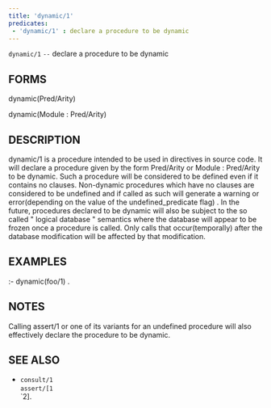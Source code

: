 ```yaml
---
title: 'dynamic/1'
predicates:
 - 'dynamic/1' : declare a procedure to be dynamic
---
```

`dynamic/1` `--` declare a procedure to be dynamic


## FORMS

dynamic(Pred/Arity)

dynamic(Module : Pred/Arity)


## DESCRIPTION

dynamic/1 is a procedure intended to be used in directives in source code. It will declare a procedure given by the form Pred/Arity or Module : Pred/Arity to be dynamic. Such a procedure will be considered to be defined even if it contains no clauses. Non-dynamic procedures which have no clauses are considered to be undefined and if called as such will generate a warning or error(depending on the value of the undefined_predicate flag) . In the future, procedures declared to be dynamic will also be subject to the so called &quot; logical database &quot; semantics where the database will appear to be frozen once a procedure is called. Only calls that occur(temporally) after the database modification will be affected by that modification.


## EXAMPLES

:- dynamic(foo/1) .


## NOTES

Calling assert/1 or one of its variants for an undefined procedure will also effectively declare the procedure to be dynamic.


## SEE ALSO

- `consult/1`  
`assert/[1`  
`2].
